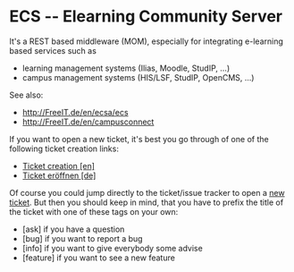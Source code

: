 ECS -- Elearning Community Server
=================================

It's a REST based middleware (MOM), especially for integrating e-learning based
services such as 

   * learning management systems (Ilias, Moodle, StudIP, ...)
   * campus management systems (HIS/LSF, StudIP, OpenCMS, ...)

See also:
* http://FreeIT.de/en/ecsa/ecs
* http://FreeIT.de/en/campusconnect

If you want to open a new ticket, it's best you go through of one of the following ticket creation links:
* [Ticket creation [en]](http://FreeIT.de/en/ecsa/ecs.html#tickets)
* [Ticket eröffnen [de]](http://FreeIT.de/de/ecsa/ecs.html#tickets)

Of course you could jump directly to the ticket/issue tracker to open
a [new ticket](https://github.com/freeit/ecs/issues/new).
But then you should keep in mind, that you have to prefix the title of
the ticket with one of these tags on your own:
* [ask] if you have a question
* [bug] if you want to report a bug
* [info] if you want to give everybody some advise
* [feature] if you want to see a new feature
